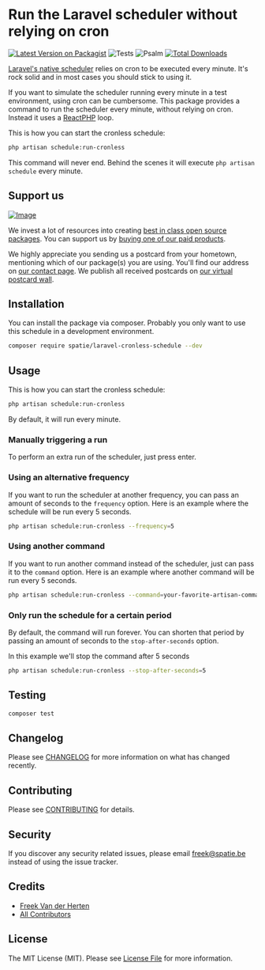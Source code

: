 # Run the Laravel scheduler without relying on cron

[![Latest Version on Packagist](https://img.shields.io/packagist/v/spatie/laravel-cronless-schedule.svg?style=flat-square)](https://packagist.org/packages/spatie/laravel-cronless-schedule)
![Tests](https://github.com/spatie/laravel-cronless-schedule/workflows/Tests/badge.svg)
![Psalm](https://github.com/spatie/laravel-cronless-schedule/workflows/Psalm/badge.svg)
[![Total Downloads](https://img.shields.io/packagist/dt/spatie/laravel-cronless-schedule.svg?style=flat-square)](https://packagist.org/packages/spatie/laravel-cronless-schedule)

[Laravel's native scheduler](https://laravel.com/docs/master/scheduling) relies on cron to be executed every minute. It's rock solid and in most cases you should stick to using it.

If you want to simulate the scheduler running every minute in a test environment, using cron can be cumbersome. This package provides a command to run the scheduler every minute, without relying on cron. Instead it uses a [ReactPHP](https://reactphp.org) loop.

This is how you can start the cronless schedule:

```bash
php artisan schedule:run-cronless
```

This command will never end. Behind the scenes it will execute `php artisan schedule` every minute. 
 
## Support us

[![Image](https://github-ads.s3.eu-central-1.amazonaws.com/laravel-cronless-schedule.jpg)](https://spatie.be/github-ad-click/laravel-cronless-schedule)

We invest a lot of resources into creating [best in class open source packages](https://spatie.be/open-source). You can support us by [buying one of our paid products](https://spatie.be/open-source/support-us).

We highly appreciate you sending us a postcard from your hometown, mentioning which of our package(s) you are using. You'll find our address on [our contact page](https://spatie.be/about-us). We publish all received postcards on [our virtual postcard wall](https://spatie.be/open-source/postcards).

## Installation

You can install the package via composer. Probably you only want to use this schedule in a development environment.

```bash
composer require spatie/laravel-cronless-schedule --dev
```

## Usage

This is how you can start the cronless schedule:

```bash
php artisan schedule:run-cronless
```

By default, it will run every minute. 

### Manually triggering a run

To perform an extra run of the scheduler, just press enter.

### Using an alternative frequency

If you want to run the scheduler at another frequency, you can pass an amount of seconds to the `frequency` option. Here is an example where the schedule will be run every 5 seconds.

```bash
php artisan schedule:run-cronless --frequency=5
```

### Using another command

If you want to run another command instead of the scheduler, just can pass it to the `command` option. Here is an example where another command will be run every 5 seconds.

```bash
php artisan schedule:run-cronless --command=your-favorite-artisan-command
```

### Only run the schedule for a certain period

By default, the command will run forever. You can shorten that period by passing an amount of seconds to the `stop-after-seconds` option.

In this example we'll stop the command after 5 seconds

```bash
php artisan schedule:run-cronless --stop-after-seconds=5
```

## Testing

``` bash
composer test
```

## Changelog

Please see [CHANGELOG](CHANGELOG.md) for more information on what has changed recently.

## Contributing

Please see [CONTRIBUTING](CONTRIBUTING.md) for details.

## Security

If you discover any security related issues, please email freek@spatie.be instead of using the issue tracker.

## Credits

- [Freek Van der Herten](https://github.com/freekmurze)
- [All Contributors](../../contributors)

## License

The MIT License (MIT). Please see [License File](LICENSE.md) for more information.
